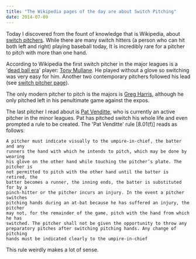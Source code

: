 ```yaml
---
title: "The Wikipedia pages of the day are about Switch Pitching"
date: 2014-07-09
---
```


Today I discovered from the fount of knowledge that is Wikipedia, about [switch
pitchers][switch_pitcher]. While there are many switch hitters (a
person who can hit both left and right) playing baseball today, It is
incredibly rare for a pitcher to pitch with more than one hand.

According to Wikipedia the first switch pitcher in the major leagues is a
'[dead ball era][dead_ball]' player: [Tony Mullane][tony]. He played without a
glove so switching was very easy for him. Another two contemporary pitchers
followed his lead (see [switch pitcher page][switch_pitcher]).

The only modern pitcher to pitch is the majors is [Greg Harris][greg], although
he only pitched left in his penultimate game against the expos.

The last pitcher I read about is [Pat Venditte][pat], who is currently an
active pitcher in the minor leagues. Pat has pitched switch his whole life and
even prompted a rule to be created. The 'Pat Venditte' rule [8.01(f)] reads as follows:

    A pitcher must indicate visually to the umpire-in-chief, the batter and any
    runners the hand with which he intends to pitch, which may be done by wearing
    his glove on the other hand while touching the pitcher’s plate. The pitcher is
    not permitted to pitch with the other hand until the batter is retired, the
    batter becomes a runner, the inning ends, the batter is substituted for by a
    pinch-hitter or the pitcher incurs an injury. In the event a pitcher switches
    pitching hands during an at-bat because he has suffered an injury, the pitcher
    may not, for the remainder of the game, pitch with the hand from which he has
    switched. The pitcher shall not be given the opportunity to throw any
    preparatory pitches after switching pitching hands. Any change of pitching
    hands must be indicated clearly to the umpire-in-chief

This rule weirdly makes a lot of sense.

[switch_pitcher]: https://en.wikipedia.org/wiki/Switch_pitcher
[dead_ball]: https://en.wikipedia.org/wiki/Dead-ball_era
[tony]: https://en.wikipedia.org/wiki/Tony_Mullane
[greg]: https://en.wikipedia.org/wiki/Greg_A._Harris
[pat]: https://en.wikipedia.org/wiki/Pat_Venditte

